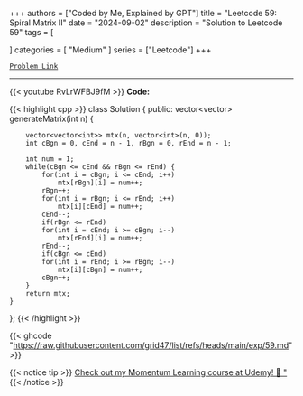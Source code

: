 
+++
authors = ["Coded by Me, Explained by GPT"]
title = "Leetcode 59: Spiral Matrix II"
date = "2024-09-02"
description = "Solution to Leetcode 59"
tags = [
    
]
categories = [
    "Medium"
]
series = ["Leetcode"]
+++



[`Problem Link`](https://leetcode.com/problems/spiral-matrix-ii/description/)

---
{{< youtube RvLrWFBJ9fM >}}
**Code:**

{{< highlight cpp >}}
class Solution {
public:
    vector<vector<int>> generateMatrix(int n) {
        
        vector<vector<int>> mtx(n, vector<int>(n, 0));
        int cBgn = 0, cEnd = n - 1, rBgn = 0, rEnd = n - 1;
        
        int num = 1;
        while(cBgn <= cEnd && rBgn <= rEnd) {
            for(int i = cBgn; i <= cEnd; i++)
                mtx[rBgn][i] = num++;
            rBgn++;
            for(int i = rBgn; i <= rEnd; i++)
                mtx[i][cEnd] = num++;
            cEnd--;
            if(rBgn <= rEnd)
            for(int i = cEnd; i >= cBgn; i--)
                mtx[rEnd][i] = num++;
            rEnd--;
            if(cBgn <= cEnd)
            for(int i = rEnd; i >= rBgn; i--)
                mtx[i][cBgn] = num++;
            cBgn++;            
        }
        return mtx;
    }
};
{{< /highlight >}}

{{< ghcode "https://raw.githubusercontent.com/grid47/list/refs/heads/main/exp/59.md" >}}

{{< notice tip >}}
[Check out my Momentum Learning course at Udemy! 🚀 "](https://www.udemy.com/course/blind-75-the-data-structures-and-algorithms-essentials/)
{{< /notice >}}

